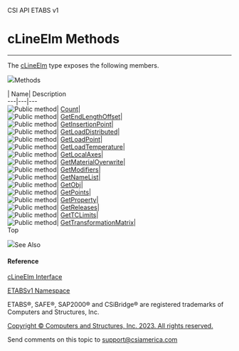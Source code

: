 ﻿

CSI API ETABS v1

# cLineElm Methods  
  
---  
  
The [cLineElm](12845e9d-b6df-04f3-44cf-7b26f167b1fb.htm) type exposes the
following members.

![](../icons/SectionExpanded.png)Methods

| Name| Description  
---|---|---  
![Public method](../icons/pubmethod.gif)|
[Count](2d2fbebf-94aa-a51c-0ea9-920cf0b93ca0.htm)|  
![Public method](../icons/pubmethod.gif)|
[GetEndLengthOffset](49a7ad90-3353-34cf-7d0d-df0ab908509f.htm)|  
![Public method](../icons/pubmethod.gif)|
[GetInsertionPoint](e04f4a74-cfbe-9723-18c7-5a09588f23f1.htm)|  
![Public method](../icons/pubmethod.gif)|
[GetLoadDistributed](1c7083f5-1ee9-8afa-94cc-83d460d4ce69.htm)|  
![Public method](../icons/pubmethod.gif)|
[GetLoadPoint](bd7b4a6b-9558-4e10-25ee-b3810930461e.htm)|  
![Public method](../icons/pubmethod.gif)|
[GetLoadTemperature](4bb8979e-62ac-4dea-7e5e-67dde717343b.htm)|  
![Public method](../icons/pubmethod.gif)|
[GetLocalAxes](4f7bf06e-2f13-6a5a-cfb8-f44b2061b6a5.htm)|  
![Public method](../icons/pubmethod.gif)|
[GetMaterialOverwrite](ca7b28a8-a970-1818-ffba-2e2852cd906e.htm)|  
![Public method](../icons/pubmethod.gif)|
[GetModifiers](cd4db075-f781-65ee-574d-2ec78d8896f4.htm)|  
![Public method](../icons/pubmethod.gif)|
[GetNameList](68b86670-7f9c-458e-b30d-839751e4c0ec.htm)|  
![Public method](../icons/pubmethod.gif)|
[GetObj](e27b5a52-aba5-ac74-aea9-a6da6fd24915.htm)|  
![Public method](../icons/pubmethod.gif)|
[GetPoints](da152579-a123-9ae8-8b27-713a900b31a2.htm)|  
![Public method](../icons/pubmethod.gif)|
[GetProperty](c872c30a-9578-f570-df1e-361ca935b912.htm)|  
![Public method](../icons/pubmethod.gif)|
[GetReleases](7415f976-2dda-4db4-bd79-3fa7255b8c47.htm)|  
![Public method](../icons/pubmethod.gif)|
[GetTCLimits](a35adb4d-848b-e7c2-257e-5ea266b8efe8.htm)|  
![Public method](../icons/pubmethod.gif)|
[GetTransformationMatrix](fbcded66-569f-cb0a-9f46-44c29313416b.htm)|  
Top

![](../icons/SectionExpanded.png)See Also

#### Reference

[cLineElm Interface](12845e9d-b6df-04f3-44cf-7b26f167b1fb.htm)

[ETABSv1 Namespace](2780f1b8-2033-5289-2298-1cdb2a7508d9.htm)

ETABS®, SAFE®, SAP2000® and CSiBridge® are registered trademarks of Computers
and Structures, Inc.  

[Copyright © Computers and Structures, Inc. 2023. All rights
reserved.](http://www.csiamerica.com)

Send comments on this topic to
[support@csiamerica.com](mailto:support%40csiamerica.com?Subject=CSI%20API%20ETABS%20v1)

